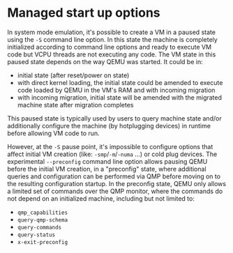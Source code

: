 # Managed start up options

In system mode emulation, it\'s possible to create a VM in a paused
state using the `-S` command line option. In this state the machine is
completely initialized according to command line options and ready to
execute VM code but VCPU threads are not executing any code. The VM
state in this paused state depends on the way QEMU was started. It could
be in:

-   initial state (after reset/power on state)
-   with direct kernel loading, the initial state could be amended to
    execute code loaded by QEMU in the VM\'s RAM and with incoming
    migration
-   with incoming migration, initial state will be amended with the
    migrated machine state after migration completes

This paused state is typically used by users to query machine state
and/or additionally configure the machine (by hotplugging devices) in
runtime before allowing VM code to run.

However, at the `-S` pause point, it\'s impossible to configure options
that affect initial VM creation (like: `-smp`/`-m`/`-numa` \...) or cold
plug devices. The experimental `--preconfig` command line option allows
pausing QEMU before the initial VM creation, in a \"preconfig\" state,
where additional queries and configuration can be performed via QMP
before moving on to the resulting configuration startup. In the
preconfig state, QEMU only allows a limited set of commands over the QMP
monitor, where the commands do not depend on an initialized machine,
including but not limited to:

-   `qmp_capabilities`
-   `query-qmp-schema`
-   `query-commands`
-   `query-status`
-   `x-exit-preconfig`
